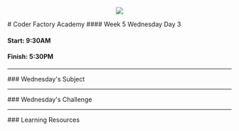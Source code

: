 <p align="center"><img src="https://github.com/coder-factory-academy/cf-guidline-css/blob/master/CFA.png"></p>
# Coder Factory Academy
#### Week 5 Wednesday Day 3

#### Start: 9:30AM
#### Finish: 5:30PM
<hr>
### Wednesday's Subject




<hr>
### Wednesday's Challenge


<hr>
### Learning Resources
